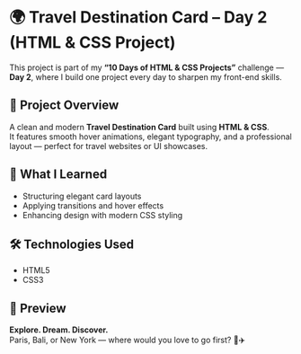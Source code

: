 # 🌍 Travel Destination Card – Day 2 (HTML & CSS Project)

This project is part of my **“10 Days of HTML & CSS Projects”** challenge — **Day 2**, where I build one project every day to sharpen my front-end skills.

## 🚀 Project Overview
A clean and modern **Travel Destination Card** built using **HTML & CSS**.  
It features smooth hover animations, elegant typography, and a professional layout — perfect for travel websites or UI showcases.

## 🧠 What I Learned
- Structuring elegant card layouts  
- Applying transitions and hover effects  
- Enhancing design with modern CSS styling  

## 🛠️ Technologies Used
- HTML5  
- CSS3  

## 📸 Preview
**Explore. Dream. Discover.**  
Paris, Bali, or New York — where would you love to go first? 🌴✈️
